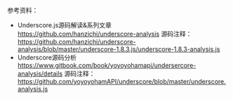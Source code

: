  参考资料：

  * Underscore.js源码解读&系列文章 
    https://github.com/hanzichi/underscore-analysis 
    源码注释：https://github.com/hanzichi/underscore-analysis/blob/master/underscore-1.8.3.js/underscore-1.8.3-analysis.js
  * Underscore源码分析 
    https://www.gitbook.com/book/yoyoyohamapi/undersercore-analysis/details
    源码注释：https://github.com/yoyoyohamAPI/underscore/blob/master/underscore.analysis.js